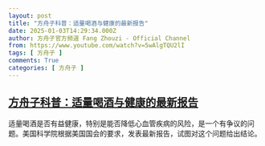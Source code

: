 ```yaml
---
layout: post
title: "方舟子科普：适量喝酒与健康的最新报告"
date: 2025-01-03T14:29:34.000Z
author: 方舟子官方频道 Fang Zhouzi - Official Channel
from: https://www.youtube.com/watch?v=5wAlgTQU2lI
tags: [ 方舟子 ]
comments: True
categories: [ 方舟子 ]
---
```

<!--1735914574000-->
[方舟子科普：适量喝酒与健康的最新报告](https://www.youtube.com/watch?v=5wAlgTQU2lI)
------

<div>
适量喝酒是否有益健康，特别是能否降低心血管疾病的风险，是一个有争议的问题。美国科学院根据美国国会的要求，发表最新报告，试图对这个问题给出结论。
</div>
